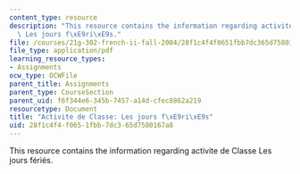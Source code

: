 ```yaml
---
content_type: resource
description: "This resource contains the information regarding activite de Classe\
  \ Les jours f\xE9ri\xE9s."
file: /courses/21g-302-french-ii-fall-2004/28f1c4f4f0651fbb7dc365d7580167a8_MIT21G_302_F04_feries_B.pdf
file_type: application/pdf
learning_resource_types:
- Assignments
ocw_type: OCWFile
parent_title: Assignments
parent_type: CourseSection
parent_uid: f6f344e6-345b-7457-a14d-cfec8862a219
resourcetype: Document
title: "Activite de Classe: Les jours f\xE9ri\xE9s"
uid: 28f1c4f4-f065-1fbb-7dc3-65d7580167a8
---
```

This resource contains the information regarding activite de Classe Les jours fériés.

